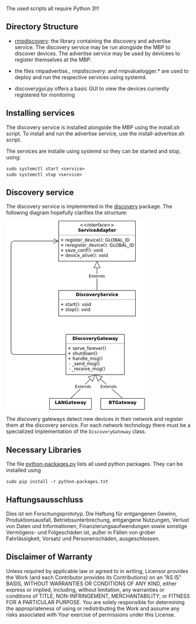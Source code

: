 The used scripts all require Python 3!!!

## Directory Structure
* [rmpdiscovery](rmpdiscovery): the library containing the discovery and advertise service. The discovery service may be run alongside the MBP to discover devices. The advertise service may be used by devicees to register themselves at the MBP.

* the files rmpadvertise.*, rmpdiscovery.* and rmpvaluelogger.* are used to deploy and run the respective services using systemd.
* discoverygui.py offers a basic GUI to view the devices currently registered for monitoring

## Installing services
The discovery service is installed alongside the MBP using the install.sh script.
To install and run the advertise service, use the install-advertise.sh script.

The services are installe using systemd so they can be started and stop, using:

    sudo systemctl start <service>
    sudo systemctl stop <service>

## Discovery service

The discovery service is implemented in the [discovery](rmpdiscovery/discovery) package.
The following diagram hopefully clarifies the structure: 

![discovery package](../package-discovery.png)

The discovery gateways detect new devices in their network and register them at the discovery service.
For each network technology there must be a specialized implementation of the `DiscoveryGateway` class. 

## Necessary Libraries

The file [python-packages.py](python-packages.txt) lists all used python packages.
They can be installed using
    
    sudo pip install -r python-packages.txt
    
    
## Haftungsausschluss

Dies ist ein Forschungsprototyp.
Die Haftung für entgangenen Gewinn, Produktionsausfall, Betriebsunterbrechung, entgangene Nutzungen, Verlust von Daten und Informationen, Finanzierungsaufwendungen sowie sonstige Vermögens- und Folgeschäden ist, außer in Fällen von grober Fahrlässigkeit, Vorsatz und Personenschäden, ausgeschlossen.

## Disclaimer of Warranty

Unless required by applicable law or agreed to in writing, Licensor provides the Work (and each Contributor provides its Contributions) on an "AS IS" BASIS, WITHOUT WARRANTIES OR CONDITIONS OF ANY KIND, either express or implied, including, without limitation, any warranties or conditions of TITLE, NON-INFRINGEMENT, MERCHANTABILITY, or FITNESS FOR A PARTICULAR PURPOSE.
You are solely responsible for determining the appropriateness of using or redistributing the Work and assume any risks associated with Your exercise of permissions under this License.